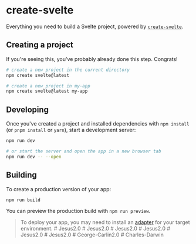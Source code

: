 # create-svelte

Everything you need to build a Svelte project, powered by [`create-svelte`](https://github.com/sveltejs/kit/tree/master/packages/create-svelte).

## Creating a project

If you're seeing this, you've probably already done this step. Congrats!

```bash
# create a new project in the current directory
npm create svelte@latest

# create a new project in my-app
npm create svelte@latest my-app
```

## Developing

Once you've created a project and installed dependencies with `npm install` (or `pnpm install` or `yarn`), start a development server:

```bash
npm run dev

# or start the server and open the app in a new browser tab
npm run dev -- --open
```

## Building

To create a production version of your app:

```bash
npm run build
```

You can preview the production build with `npm run preview`.

> To deploy your app, you may need to install an [adapter](https://kit.svelte.dev/docs/adapters) for your target environment.
#   J e s u s 2 . 0  
 #   J e s u s 2 . 0  
 #   J e s u s 2 . 0  
 #   J e s u s 2 . 0  
 #   J e s u s 2 . 0  
 #   J e s u s 2 . 0  
 #   G e o r g e - C a r l i n 2 . 0  
 # Charles-Darwin
